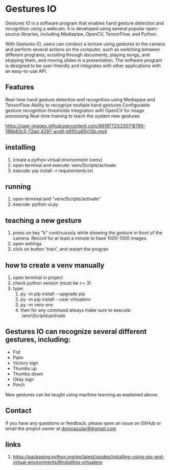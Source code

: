# Gestures IO

Gestures IO is a software program that enables hand gesture detection and recognition using a webcam. It is developed using several popular open-source libraries, including Mediapipe, OpenCV, TensorFlow, and Python.

With Gestures IO, users can conduct a lecture using gestures to the camera and perform several actions on the computer, such as switching between different programs, scrolling through documents, playing songs, and stopping them, and moving slides in a presentation. The software program is designed to be user-friendly and integrates with other applications with an easy-to-use API.

## Features
Real-time hand gesture detection and recognition using Mediapipe and TensorFlow
Ability to recognize multiple hand gestures
Configurable gesture recognition thresholds
Integration with OpenCV for image processing
Real-time training to teach the system new gestures



https://user-images.githubusercontent.com/86197721/230718789-186b83c5-72ad-4297-ace6-b65fca90c13b.mp4



## installing
1. create a python virtual environment (venv)
2. open terminal and execute: venv/Scripts/activate
3. execute: pip install -r requirements.txt

## running
1. open terminal and "venv/Scripts/activate"
2. execute: python ui.py

## teaching a new gesture
1. press on key "k" continuously while showing the gesture in front of the camera. Record for at least a minute to have 1000-1500 images.
2. open settings
3. click on button 'train', and restart the progran
## how to create a venv manually
1. open terminal in project
2. check python version (must be >= 3)
3. type:
   1. py -m pip install --upgrade pip
   2. py -m pip install --user virtualenv
   3. py -m venv env
   4. then for any command always make sure to execute: .\env\Scripts\activate
   

## Gestures IO can recognize several different gestures, including:

- Fist
- Palm
- Victory sign
- Thumbs up
- Thumbs down
- Okay sign
- Pinch

New gestures can be taught using machine learning as explained above.

## Contact
If you have any questions or feedback, please open an issue on GitHub or email the project owner at doronazulay9@gmail.com

## links
1. https://packaging.python.org/en/latest/guides/installing-using-pip-and-virtual-environments/#installing-virtualenv
